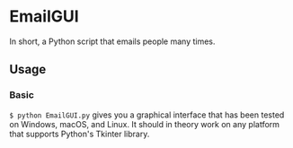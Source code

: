 # EmailGUI

In short, a Python script that emails people many times.

## Usage

### Basic

`$ python EmailGUI.py` gives you a graphical interface that has been tested on
Windows, macOS, and Linux.  It should in theory work on any platform that
supports Python's Tkinter library.  
